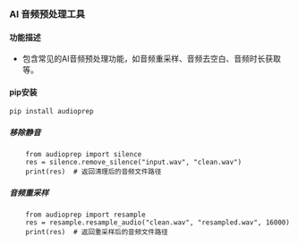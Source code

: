 ### AI 音频预处理工具
#### 功能描述
* 包含常见的AI音频预处理功能，如音频重采样、音频去空白、音频时长获取等。
                 
#### pip安装
```shell
pip install audioprep
```

##### 移除静音
```
    from audioprep import silence
    res = silence.remove_silence("input.wav", "clean.wav")
    print(res)  # 返回清理后的音频文件路径
```

##### 音频重采样
```
    from audioprep import resample
    res = resample.resample_audio("clean.wav", "resampled.wav", 16000)
    print(res)  # 返回重采样后的音频文件路径
```

